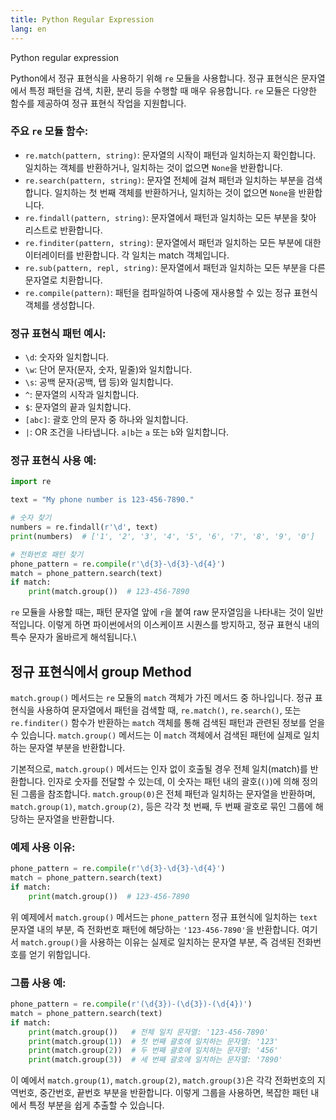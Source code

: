 ```yaml
---
title: Python Regular Expression
lang: en
---
```


Python regular expression

Python에서 정규 표현식을 사용하기 위해 `re` 모듈을 사용합니다. 정규 표현식은 문자열에서 특정 패턴을 검색, 치환, 분리 등을 수행할 때 매우 유용합니다. `re` 모듈은 다양한 함수를 제공하여 정규 표현식 작업을 지원합니다.

### 주요 `re` 모듈 함수:

- `re.match(pattern, string)`: 문자열의 시작이 패턴과 일치하는지 확인합니다. 일치하는 객체를 반환하거나, 일치하는 것이 없으면 `None`을 반환합니다.
- `re.search(pattern, string)`: 문자열 전체에 걸쳐 패턴과 일치하는 부분을 검색합니다. 일치하는 첫 번째 객체를 반환하거나, 일치하는 것이 없으면 `None`을 반환합니다.
- `re.findall(pattern, string)`: 문자열에서 패턴과 일치하는 모든 부분을 찾아 리스트로 반환합니다.
- `re.finditer(pattern, string)`: 문자열에서 패턴과 일치하는 모든 부분에 대한 이터레이터를 반환합니다. 각 일치는 match 객체입니다.
- `re.sub(pattern, repl, string)`: 문자열에서 패턴과 일치하는 모든 부분을 다른 문자열로 치환합니다.
- `re.compile(pattern)`: 패턴을 컴파일하여 나중에 재사용할 수 있는 정규 표현식 객체를 생성합니다.

### 정규 표현식 패턴 예시:

- `\d`: 숫자와 일치합니다.
- `\w`: 단어 문자(문자, 숫자, 밑줄)와 일치합니다.
- `\s`: 공백 문자(공백, 탭 등)와 일치합니다.
- `^`: 문자열의 시작과 일치합니다.
- `$`: 문자열의 끝과 일치합니다.
- `[abc]`: 괄호 안의 문자 중 하나와 일치합니다.
- `|`: OR 조건을 나타냅니다. `a|b`는 `a` 또는 `b`와 일치합니다.

### 정규 표현식 사용 예:

```python
import re

text = "My phone number is 123-456-7890."

# 숫자 찾기
numbers = re.findall(r'\d', text)
print(numbers)  # ['1', '2', '3', '4', '5', '6', '7', '8', '9', '0']

# 전화번호 패턴 찾기
phone_pattern = re.compile(r'\d{3}-\d{3}-\d{4}')
match = phone_pattern.search(text)
if match:
    print(match.group())  # 123-456-7890
```

`re` 모듈을 사용할 때는, 패턴 문자열 앞에 `r`을 붙여 raw 문자열임을 나타내는 것이 일반적입니다. 이렇게 하면 파이썬에서의 이스케이프 시퀀스를 방지하고, 정규 표현식 내의 특수 문자가 올바르게 해석됩니다.\


## 정규 표현식에서 group Method
`match.group()` 메서드는 `re` 모듈의 `match` 객체가 가진 메서드 중 하나입니다. 정규 표현식을 사용하여 문자열에서 패턴을 검색할 때, `re.match()`, `re.search()`, 또는 `re.finditer()` 함수가 반환하는 `match` 객체를 통해 검색된 패턴과 관련된 정보를 얻을 수 있습니다. `match.group()` 메서드는 이 `match` 객체에서 검색된 패턴에 실제로 일치하는 문자열 부분을 반환합니다.

기본적으로, `match.group()` 메서드는 인자 없이 호출될 경우 전체 일치(match)를 반환합니다. 인자로 숫자를 전달할 수 있는데, 이 숫자는 패턴 내의 괄호(`()`)에 의해 정의된 그룹을 참조합니다. `match.group(0)`은 전체 패턴과 일치하는 문자열을 반환하며, `match.group(1)`, `match.group(2)`, 등은 각각 첫 번째, 두 번째 괄호로 묶인 그룹에 해당하는 문자열을 반환합니다.

### 예제 사용 이유:

```python
phone_pattern = re.compile(r'\d{3}-\d{3}-\d{4}')
match = phone_pattern.search(text)
if match:
    print(match.group())  # 123-456-7890
```

위 예제에서 `match.group()` 메서드는 `phone_pattern` 정규 표현식에 일치하는 `text` 문자열 내의 부분, 즉 전화번호 패턴에 해당하는 `'123-456-7890'`을 반환합니다. 여기서 `match.group()`을 사용하는 이유는 실제로 일치하는 문자열 부분, 즉 검색된 전화번호를 얻기 위함입니다.

### 그룹 사용 예:

```python
phone_pattern = re.compile(r'(\d{3})-(\d{3})-(\d{4})')
match = phone_pattern.search(text)
if match:
    print(match.group())   # 전체 일치 문자열: '123-456-7890'
    print(match.group(1))  # 첫 번째 괄호에 일치하는 문자열: '123'
    print(match.group(2))  # 두 번째 괄호에 일치하는 문자열: '456'
    print(match.group(3))  # 세 번째 괄호에 일치하는 문자열: '7890'
```

이 예에서 `match.group(1)`, `match.group(2)`, `match.group(3)`은 각각 전화번호의 지역번호, 중간번호, 끝번호 부분을 반환합니다. 이렇게 그룹을 사용하면, 복잡한 패턴 내에서 특정 부분을 쉽게 추출할 수 있습니다.